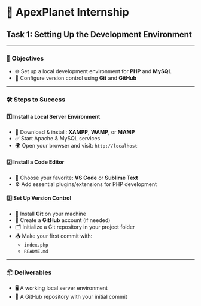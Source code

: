 # 🚀 ApexPlanet Internship  
## Task 1: Setting Up the Development Environment

---


### 🎯 **Objectives**
- 🌐 Set up a local development environment for **PHP** and **MySQL**
- 🔗 Configure version control using **Git** and **GitHub**

---

### 🛠️ **Steps to Success**

#### 1️⃣ Install a Local Server Environment
- 💾 Download & install: **XAMPP**, **WAMP**, or **MAMP**
- ✅ Start Apache & MySQL services
- 🌍 Open your browser and visit: `http://localhost`

#### 2️⃣ Install a Code Editor
- 📝 Choose your favorite: **VS Code** or **Sublime Text**
- ⚙️ Add essential plugins/extensions for PHP development

#### 3️⃣ Set Up Version Control
- 🧰 Install **Git** on your machine
- 🐙 Create a **GitHub** account (if needed)
- 🗂️ Initialize a Git repository in your project folder
- 📥 Make your first commit with:
    - `index.php`
    - `README.md`

---

### 📦 **Deliverables**
- 🖥️ A working local server environment
- 📁 A GitHub repository with your initial commit
